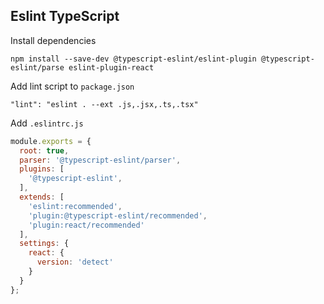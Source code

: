 ## Eslint TypeScript

Install dependencies

`npm install --save-dev @typescript-eslint/eslint-plugin @typescript-eslint/parse eslint-plugin-react`

Add lint script to `package.json`

`"lint": "eslint . --ext .js,.jsx,.ts,.tsx"`

Add `.eslintrc.js`

```javascript
module.exports = {
  root: true,
  parser: '@typescript-eslint/parser',
  plugins: [
    '@typescript-eslint',
  ],
  extends: [
    'eslint:recommended',
    'plugin:@typescript-eslint/recommended',
    'plugin:react/recommended'
  ],
  settings: {
    react: {
      version: 'detect'
    }
  }
};
```